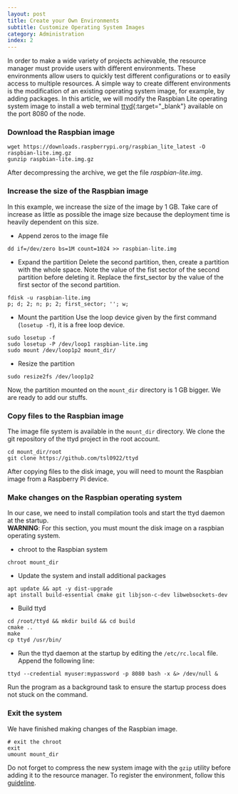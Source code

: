 ```yaml
---
layout: post
title: Create your Own Environments
subtitle: Customize Operating System Images
category: Administration
index: 2
---
```


In order to make a wide variety of projects achievable, the resource manager must provide users with different
environments. These environments allow users to quickly test different configurations or to easily access to multiple
resources. A simple way to create different environments is the modification of an existing operating system image, for
example, by adding packages. In this article, we will modify the Raspbian&nbsp;Lite operating system image to install a
web terminal [ttyd](https://github.com/tsl0922/ttyd){:target="_blank"} available on the port 8080 of the node.

### Download the Raspbian image
```
wget https://downloads.raspberrypi.org/raspbian_lite_latest -O raspbian-lite.img.gz
gunzip raspbian-lite.img.gz
```
After decompressing the archive, we get the file *raspbian-lite.img*.

### Increase the size of the Raspbian image
In this example, we increase the size of the image by 1&nbsp;GB. Take care of increase as little as possible the image
size because the deployment time is heavily dependent on this size.
* Append zeros to the image file
```
dd if=/dev/zero bs=1M count=1024 >> raspbian-lite.img
```
* Expand the partition
Delete the second partition, then, create a partition with the whole space. Note the value of the
fist sector of the second partition before deleting it. Replace the first_sector by the value of the first sector of
the second partition.
```
fdisk -u raspbian-lite.img
p; d; 2; n; p; 2; first_sector; ''; w;
```
* Mount the partition
Use the loop device given by the first command (`losetup -f`), it is a free loop device.
```
sudo losetup -f
sudo losetup -P /dev/loop1 raspbian-lite.img
sudo mount /dev/loop1p2 mount_dir/
```
* Resize the partition
```
sudo resize2fs /dev/loop1p2
```
Now, the partition mounted on the `mount_dir` directory is 1&nbsp;GB bigger. We are ready to add our stuffs.

### Copy files to the Raspbian image
The image file system is available in the `mount_dir` directory. We clone the git repository of the ttyd project in the
root account.
```
cd mount_dir/root
git clone https://github.com/tsl0922/ttyd
```
After copying files to the disk image, you will need to mount the Raspbian image from a Raspberry Pi device.

### Make changes on the Raspbian operating system
In our case, we need to install compilation tools and start the ttyd daemon at the startup.  
**WARNING**: For this section, you must mount the disk image on a raspbian operating system.
* chroot to the Raspbian system
```
chroot mount_dir
```
* Update the system and install additional packages
```
apt update && apt -y dist-upgrade
apt install build-essential cmake git libjson-c-dev libwebsockets-dev
```
* Build ttyd
```
cd /root/ttyd && mkdir build && cd build
cmake ..
make
cp ttyd /usr/bin/
```
* Run the ttyd daemon at the startup by editing the `/etc/rc.local` file. Append the following line:
```
ttyd --credential myuser:mypassword -p 8080 bash -x &> /dev/null &
```
Run the program as a background task to ensure the startup process does not stuck on the command.

### Exit the system
We have finished making changes of the Raspbian image.
```
# exit the chroot
exit
umount mount_dir
```
Do not forget to compress the new system image with the `gzip` utility before adding it to the resource manager. To
register the environment, follow this [guideline](/2020-04-23-add-default-environments).